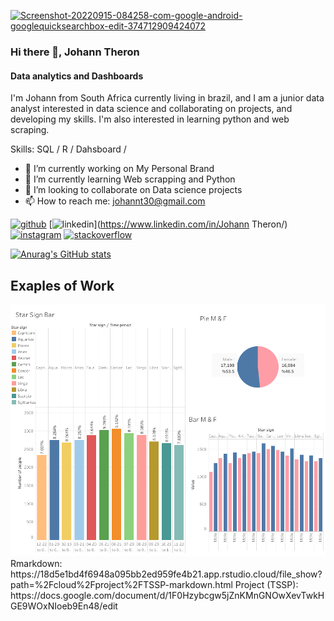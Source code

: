<a href="https://ibb.co/T1ZDHG9"><img src="https://i.ibb.co/MfbyRHF/Screenshot-20220915-084258-com-google-android-googlequicksearchbox-edit-374712909424072.jpg" alt="Screenshot-20220915-084258-com-google-android-googlequicksearchbox-edit-374712909424072" border="0"></a>

### Hi there 👋, Johann Theron
#### Data analytics and Dashboards

I'm Johann from South Africa currently living in brazil, and I am a junior data analyst interested in data science and collaborating on projects, and developing my skills. I'm also interested in learning python and web scraping.

Skills: SQL / R / Dahsboard / 

- 🔭 I’m currently working on My Personal Brand 
- 🌱 I’m currently learning Web scrapping and Python 
- 👯 I’m looking to collaborate on Data science projects 
- 📫 How to reach me: johannt30@gmail.com 


[<img src='https://cdn.jsdelivr.net/npm/simple-icons@3.0.1/icons/github.svg' alt='github' height='40'>](https://github.com/JT697717)  [<img src='https://cdn.jsdelivr.net/npm/simple-icons@3.0.1/icons/linkedin.svg' alt='linkedin' height='40'>](https://www.linkedin.com/in/Johann Theron/)  [<img src='https://cdn.jsdelivr.net/npm/simple-icons@3.0.1/icons/instagram.svg' alt='instagram' height='40'>](https://www.instagram.com/johannjoshua/)  [<img src='https://cdn.jsdelivr.net/npm/simple-icons@3.0.1/icons/stackoverflow.svg' alt='stackoverflow' height='40'>](https://stackoverflow.com/users/19537524)  

 [![Anurag's GitHub stats](https://github-readme-stats.vercel.app/api?username=JT697717)](https://github.com/anuraghazra/github-readme-stats)

## Exaples of Work
<img src="https://github.com/JT697717/JT697717/blob/main/Dashboard%201%20(1).png" width="1000" />
Rmarkdown: https://18d5e1bd4f6948a095bb2ed959fe4b21.app.rstudio.cloud/file_show?path=%2Fcloud%2Fproject%2FTSSP-markdown.html 
Project (TSSP): https://docs.google.com/document/d/1F0Hzybcgw5jZnKMnGNOwXevTwkHGE9WOxNIoeb9En48/edit

<!---
JT697717/JT697717 is a ✨ special ✨ repository because its `README.md` (this file) appears on your GitHub profile.
You can click the Preview link to take a look at your changes.
--->
